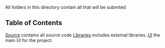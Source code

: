 All folders in this directory contain all that will be submited

## Table of Contents
[Source](src/) contains all source code
[Libraries](libs/) includes external libraries.
[UI](ui/) the main UI for the project.
